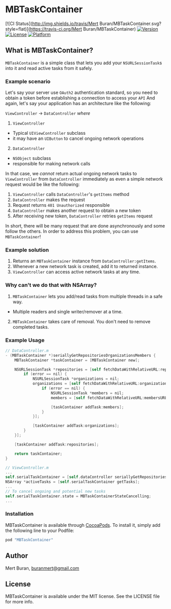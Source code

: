 # MBTaskContainer

[![CI Status](http://img.shields.io/travis/Mert Buran/MBTaskContainer.svg?style=flat)](https://travis-ci.org/Mert Buran/MBTaskContainer)
[![Version](https://img.shields.io/cocoapods/v/MBTaskContainer.svg?style=flat)](http://cocoapods.org/pods/MBTaskContainer)
[![License](https://img.shields.io/cocoapods/l/MBTaskContainer.svg?style=flat)](http://cocoapods.org/pods/MBTaskContainer)
[![Platform](https://img.shields.io/cocoapods/p/MBTaskContainer.svg?style=flat)](http://cocoapods.org/pods/MBTaskContainer)

## What is MBTaskContainer?

`MBTaskContainer` is a simple class that lets you add your `NSURLSessionTask`s into it and read active tasks from it safely.

### Example scenario

Let's say your server use `OAuth2` authentication standard, so you need to obtain a token before establishing a connection to access your `API`
And again, let's say your application has an architecture like the following:

`ViewController` -> `DataController` *_where_*

1. `ViewController`
  - Typical `UIViewController` subclass
  - it may have an `UIButton` to cancel ongoing network operations
2. `DataController`
  - `NSObject` subclass
  - responsible for making network calls

In that case, we *_cannot_* return actual ongoing network tasks to `ViewController` from `DataController` immediately as even a simple network request would be like the following:

1. `ViewController` calls `DataController`'s `getItems` method
2. `DataController` makes the request
3. Request returns `401 Unauthorized` responsible
4. `DataController` makes another request to obtain a new token
5. After receiving new token, `DataController` retries `getItems` request

In short, there will be many request that are done asynchronously and some follow the others.
In order to address this problem, you can use `MBTaskContainer`!

### Example solution

1. Returns an `MBTaskContainer` instance from `DataController:getItems`.
2. Whenever a new network task is created, add it to returned instance.
3. `ViewController` can access active network tasks at any time.

### Why can't we do that with NSArray?

1. `MBTaskContainer` lets you add/read tasks from multiple threads in a safe way.
  - Multiple readers and single writer/remover at a time.
2. `MBTaskContainer` takes care of removal. You don't need to remove completed tasks.

### Example Usage

```Objective-C
// DataController.m
- (MBTaskContainer *)seriallyGetRepositoriesOrganizationsMembers {
    MBTaskContainer *taskContainer = [MBTaskContainer new];

    NSURLSessionTask *repositories = [self fetchDataWithRelativeURL:repositoriesURL completion:^(NSError *error) {
        if (error == nil) {
            NSURLSessionTask *organizations = nil;
            organizations = [self fetchDataWithRelativeURL:organizationsURL completion:^(NSError *error) {
                if (error == nil) {
                    NSURLSessionTask *members = nil;
                    members = [self fetchDataWithRelativeURL:membersURL completion:nil];

                    [taskContainer addTask:members];
                }
            }];

            [taskContainer addTask:organizations];
        }
    }];

    [taskContainer addTask:repositories];

    return taskContainer;
}

// ViewController.m
...
self.serialTaskContainer = [self.dataController seriallyGetRepositoriesOrganizationsMembers];
NSArray *activeTasks = [self.serialTaskContainer getTasks];
...
// To cancel ongoing and potential new tasks
self.serialTaskContainer.state = MBTaskContainerStateCancelling;
...
```

### Installation

MBTaskContainer is available through [CocoaPods](http://cocoapods.org). To install
it, simply add the following line to your Podfile:

```ruby
pod "MBTaskContainer"
```

## Author

Mert Buran, buranmert@gmail.com

## License

MBTaskContainer is available under the MIT license. See the LICENSE file for more info.
